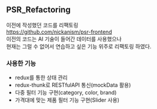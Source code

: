 ## PSR_Refactoring
이전에 작성했던 코드를 리팩토링</br>
https://github.com/nickanism/psr-frontend </br>
이전의 코드는 AI 기술이 들어간 데이터를 사용했으나</br>
현재는 그럴 수 없어서 연습하고 싶은 기능 위주로 리팩토링 하였다.

### 사용한 기능
- redux를 통한 상태 관리
- redux-thunk로 RESTfulAPI 통신(mockData 활용)
- 다중 필터 기능 구현(category, color, brand)
- 가격대에 맞는 제품 필터 기능 구현(Slider 사용)
